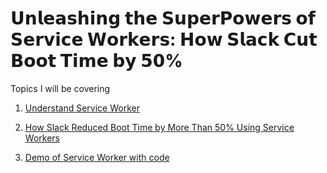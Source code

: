 # 𝗨𝗻𝗹𝗲𝗮𝘀𝗵𝗶𝗻𝗴 𝘁𝗵𝗲 𝗦𝘂𝗽𝗲𝗿𝗣𝗼𝘄𝗲𝗿𝘀 𝗼𝗳 𝗦𝗲𝗿𝘃𝗶𝗰𝗲 𝗪𝗼𝗿𝗸𝗲𝗿𝘀: 𝗛𝗼𝘄 𝗦𝗹𝗮𝗰𝗸 𝗖𝘂𝘁 𝗕𝗼𝗼𝘁 𝗧𝗶𝗺𝗲 𝗯𝘆 𝟱𝟬%

Topics I will be covering 
1. [Understand Service Worker](./service-worker.md)

2. [How Slack Reduced Boot Time by More Than 50% Using Service Workers](./slack-case-study.md)
3. [Demo of Service Worker with code](./codes/)